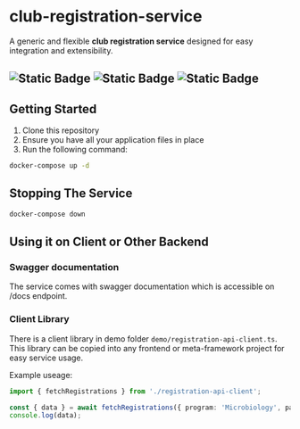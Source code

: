 # club-registration-service

A generic and flexible **club registration service** designed for easy integration and extensibility.

![Static Badge](https://img.shields.io/badge/Javascript-black?logo=javascript&logoColor=%23F7DF1E)
![Static Badge](https://img.shields.io/badge/Docker-black?logo=docker&logoColor=%232496ED)
![Static Badge](https://img.shields.io/badge/swagger-black?logo=swagger&logoColor=%2385EA2D)
---

## Getting Started

1. Clone this repository
2. Ensure you have all your application files in place
3. Run the following command:

```bash
docker-compose up -d
```

## Stopping The Service
```bash
docker-compose down
```

## Using it on Client or Other Backend

### Swagger documentation

The service comes with swagger documentation which is accessible on /docs endpoint.

### Client Library

There is a client library in demo folder `demo/registration-api-client.ts`.
This library can be copied into any frontend or meta-framework project for
easy service usage.

Example useage:
```typescript
import { fetchRegistrations } from './registration-api-client';

const { data } = await fetchRegistrations({ program: 'Microbiology', page: 1 });
console.log(data);
```